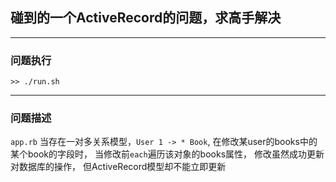 ## 碰到的一个ActiveRecord的问题，求高手解决

---
### 问题执行
```>> ./run.sh ```

---
### 问题描述
```app.rb```
当存在一对多关系模型，```User 1 -> * Book```, 
在修改某user的books中的某个book的字段时，
当修改前```each```遍历该对象的books属性，
修改虽然成功更新对数据库的操作，
但ActiveRecord模型却不能立即更新
